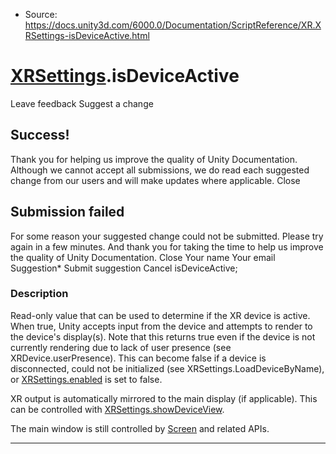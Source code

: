 * Source: https://docs.unity3d.com/6000.0/Documentation/ScriptReference/XR.XRSettings-isDeviceActive.html

#  [XRSettings](https://docs.unity3d.com/6000.0/Documentation/ScriptReference/XR.XRSettings.html).isDeviceActive
Leave feedback
Suggest a change
## Success!
Thank you for helping us improve the quality of Unity Documentation. Although we cannot accept all submissions, we do read each suggested change from our users and will make updates where applicable.
Close
## Submission failed
For some reason your suggested change could not be submitted. Please <a>try again</a> in a few minutes. And thank you for taking the time to help us improve the quality of Unity Documentation.
Close
Your name Your email Suggestion* Submit suggestion
Cancel
isDeviceActive; 
### Description
Read-only value that can be used to determine if the XR device is active.
When true, Unity accepts input from the device and attempts to render to the device's display(s). Note that this returns true even if the device is not currently rendering due to lack of user presence (see XRDevice.userPresence). This can become false if a device is disconnected, could not be initialized (see XRSettings.LoadDeviceByName), or [XRSettings.enabled](https://docs.unity3d.com/6000.0/Documentation/ScriptReference/XR.XRSettings-enabled.html) is set to false.  
  
XR output is automatically mirrored to the main display (if applicable). This can be controlled with [XRSettings.showDeviceView](https://docs.unity3d.com/6000.0/Documentation/ScriptReference/XR.XRSettings-showDeviceView.html).  
  
The main window is still controlled by [Screen](https://docs.unity3d.com/6000.0/Documentation/ScriptReference/Screen.html) and related APIs.
* * *
